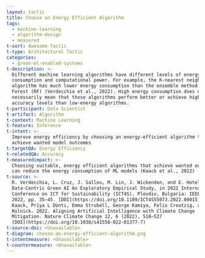 ```yaml
---
layout: tactic
title: Choose an Energy Efficient Algorithm
tags:
  - machine-learning
  - algorithm-design
  - measured
t-sort: Awesome Tactic
t-type: Architectural Tactic
categories:
  - green-ml-enabled-systems
t-description: >-
  Different machine learning algorithms have different levels of energy
  consumption and computational power. For example, the K-nearest neighbor (KNN)
  algorithm has much lower energy consumption than the ensemble method Random
  Forest (RF) (Verdecchia et al., 2022). High energy consumption does not
  necessarily mean that those algorithms perform better or achieve higher
  accuracy levels than low-energy algorithms.
t-participant: Data Scientist
t-artifact: Algorithm
t-context: Machine Learning
t-feature: Inference
t-intent: >-
  Improve energy efficiency by choosing an energy-efficient algorithm that can
  achieve wanted model outcomes
t-targetQA: Energy Efficiency
t-relatedQA: Accuracy
t-measuredimpact: >-
  Choosing suitable, energy efficient algorithms that achieve wanted outcomes
  can reduce the energy consumption of ML models (Kaack et al., 2022)
t-source: >-
  R. Verdecchia, L. Cruz, J. Sallou, M. Lin, J. Wickenden, and E. Hotellier,
  Data-Centric Green AI An Exploratory Empirical Study, in 2022 International
  Conference on ICT for Sustainability (ICT4S), Plovdiv, Bulgaria: IEEE, Jun.
  2022, pp. 35–45. [DOI](https://doi.org/10.1109/ICT4S55073.2022.00015); Lynn H
  Kaack, Priya L Donti, Emma Strubell, George Kamiya, Felix Creutzig, and David
  Rolnick. 2022. Aligning Artificial Intelligence with Climate Change
  Mitigation. Nature Climate Change 12, 6 (2022), 518–527
  [DOI](https://doi.org/10.1038/s41558-022-01377-7)
t-source-doi: <Unavailable>
t-diagram: choose-an-energy-efficient-algorithm.png
t-intentmeasure: <Unavailable>
t-countermeasure: <Unavailable>
---
```



